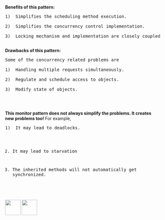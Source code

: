 
<b>Benefits of this pattern:</b>
<pre>
1)	Simplifies the scheduling method execution.

2)	Simplifies the concurrency control implementation.

3)	Locking mechanism and implementation are closely coupled.

</pre>

<b>Drawbacks of this pattern:</b>

<pre>
Some of the concurrency related problems are

1)	Handling multiple requests simultaneously.

2)	Regulate and schedule access to objects.

3)	Modify state of objects.

</pre>

<br>
<p><b>This monitor pattern does not always simplify the problems. It creates new problems too! 
</b>For example,</p>
<pre>
1)	It may lead to deadlocks.

2)	It may lead to starvation 

3)	The inherited methods will not automatically get synchronized.

</pre>



[<img src="https://cloud.githubusercontent.com/assets/14101008/11768481/3b7d20d6-a18b-11e5-95fe-a422966f4c03.png" width="50" height="50"></img>](https://github.com/hariniiyer/CSCI-5828_Presentation4_Software-Design-Patterns/edit/master/e4.md)
[<img src="https://cloud.githubusercontent.com/assets/14101008/11768482/3d2d0bbc-a18b-11e5-8766-2e7f5b241782.png" width="50" height="50"></img>](https://github.com/hariniiyer/CSCI-5828_Presentation4_Software-Design-Patterns/edit/master/e6.md)
